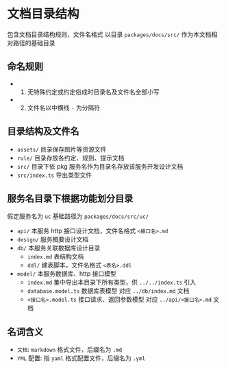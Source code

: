 # 文档目录结构

包含文档目录结构规则，文件名格式
以目录 `packages/docs/src/` 作为本文档相对路径的基础目录


## 命名规则

- 01. 无特殊约定或约定俗成时目录名及文件名全部小写
- 02. 文件名以中横线 `-` 为分隔符


## 目录结构及文件名

- `assets/` 目录保存图片等资源文件
- `rule/` 目录存放各约定、规则、提示文档
- `src/` 目录下依 pkg 服务名作为目录名存放该服务开发设计文档
- `src/index.ts` 导出类型文件


## 服务名目录下根据功能划分目录

假定服务名为 `uc` 基础路径为 `packages/docs/src/uc/`

- `api/` 本服务 http 接口设计文档，文件名格式 `<接口名>.md`
- `design/` 服务概要设计文档
- `db/` 本服务关联数据库设计目录
  - `index.md` 表结构文档
  - `ddl/` 建表脚本，文件名格式 `<表名>.ddl`
- `model/` 本服务数据库、http 接口模型
  - `index.md` 集中导出本目录下所有类型，供 `../../index.ts` 引入
  - `database.model.ts` 数据库表模型 对应 `../db/index.md` 文档
  - `<接口名>.model.ts` 接口请求、返回参数模型 对应 `../api/<接口名>.md` 文档


## 名词含义

- `文档`: `markdown` 格式文件，后缀名为 `.md`
- `YML` 配置: 指 `yaml` 格式配置文件，后缀名为 `.yml`
